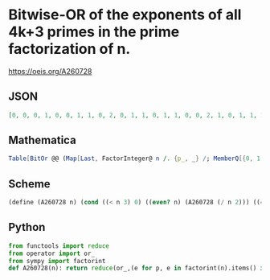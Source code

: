 # Bitwise\-OR of the exponents of all 4k\+3 primes in the prime factorization of n\.
https://oeis.org/A260728
## JSON
```JSON
[0, 0, 0, 1, 0, 0, 1, 1, 0, 2, 0, 1, 1, 0, 1, 1, 0, 0, 2, 1, 0, 1, 1, 1, 1, 0, 0, 3, 1, 0, 1, 1, 0, 1, 0, 1, 2, 0, 1, 1, 0, 0, 1, 1, 1, 2, 1, 1, 1, 2, 0, 1, 0, 0, 3, 1, 1, 1, 0, 1, 1, 0, 1, 3, 0, 0, 1, 1, 0, 1, 1, 1, 2, 0, 0, 1, 1, 1, 1, 1, 0, 4, 0, 1, 1, 0, 1, 1, 1, 0, 2, 1, 1, 1, 1, 1, 1, 0, 2, 3, 0, 0, 1, 1, 0, 1, 0, 1, 3, 0, 1, 1, 1, 0, 1, 1, 0, 2, 1, 1, 1]
```
## Mathematica
```Mathematica
Table[BitOr @@ (Map[Last, FactorInteger@ n /. {p_, _} /; MemberQ[{0, 1, 2}, Mod[p, 4]] -> Nothing]), {n, 0, 120}] (* _Michael De Vlieger_, Feb 07 2016 *)
```
## Scheme
```Scheme
(define (A260728 n) (cond ((< n 3) 0) ((even? n) (A260728 (/ n 2))) ((= 1 (modulo (A020639 n) 4)) (A260728 (A032742 n))) (else (A003986bi (A067029 n) (A260728 (A028234 n)))))) ;; A003986bi implements bitwise-or (see A003986).
```
## Python
```Python
from functools import reduce
from operator import or_
from sympy import factorint
def A260728(n): return reduce(or_,(e for p, e in factorint(n).items() if p & 3 == 3),0) # _Chai Wah Wu_, Jun 28 2022
```

